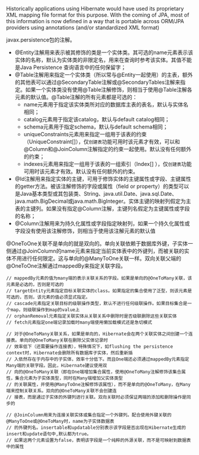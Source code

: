 

Historically applications using Hibernate would have used its proprietary XML mapping file format for this purpose. With the coming of JPA, most of this information is now defined in a way that is portable across ORM/JPA providers using annotations (and/or standardized XML format)



javax.persistence包的注解。

- @Entity注解用来表示被其修饰的类是一个实体类。其可选的name元素表示该实体的名称，默认为实体类的非限定名，用来在查询时参考该实体。其值不能是Java Persistence 查询语言中的任何保留字；
- @Table注解用来指定一个实体类（所以常与@Entity一起使用）的主表，额外的其他表可以通过@SecondaryTable注解或@SecondaryTables注解来指定。如果一个实体类没有使用@Table注解修饰，则相当于使用@Table注解各元素的默认值。@Table注解的所有元素都是可选的：
  - name元素用于指定该实体类所对应的数据库主表的表名，默认与实体名相同；
  - catalog元素用于指定该catalog，默认与default catalog相同；
  - schema元素用于指定schema，默认与default schema相同；
  - uniqueConstraints元素用来指定一组用于该表的约束（UniqueConstraint[]），仅`创建表`功能可用时该元素才有效，可以和@Column和@JoinColumn注解指定的约束一起使用。默认没有任何额外的约束；
  - indexes元素用来指定一组用于该表的一组索引（Index[] ），仅`创建表`功能可用时该元素才有效。默认没有任何额外的约束。
- @Id注解用来指定实体的主键，可用于修饰实体的主键属性或字段、主键属性的getter方法。被该注解修饰的字段或属性（field or property）的类型可以是Java基本类型或其包装类、String、java.util.Date、java.sql.Date、java.math.BigDecimal或java.math.BigInteger。实体主键的映射列假定为主表的主键列。如果没有指定@Column注解，主键列名假定为主键属性或字段的名称；
- @Column注解用来为持久化属性或字段指定映射列，如果一个持久化属性或字段没有使用该注解修饰，则相当于使用该注解元素的默认值



@OneToOne关联不是单向的就是双向的。单向关联依赖于数据库外键，子实体一侧通过@JoinColumn的name元素来指定当前实体表中的外键列，而被关联的实体不用进行任何限定。这与单向的@ManyToOne关联一样。双向关联父端的@OneToOne注解通过mappedBy来指定关联字段。

```
// mappedBy元素的值为many端的表示关联关系的字段。如果是单向的@OneToMany关联，该元素是必选的，否则是可选的
// targetEntity元素指定目标关联实体的class。如果指定的集合使用了泛型，则该元素是可选的，否则，该元素的值必须显式指定。
// cascade元素指定关联目标的级联操作类型，默认不进行任何级联操作。如果目标集合是一个map，则级联操作到map的value上
// orphanRemoval元素指定关联实体从关联关系中删除时是否级联删除这些关联实体
// fetch元素指定one端记录加载时many端使用懒加载模式还是急切模式
```

```
// 对于@OneToMany关联关系，如果是单向的，Hibernate会在两个关联实体之间创建一个连接表。单向的@OneToMany关联在删除父实体记录时
// 效率低下（还需要操作连接表），特殊情况下，如flushing the persistence context时，Hibernate会删除所有数据库子实体，然后重新插
// 入依然存在于内存中的子实体，效率十分低下。而且One端还必须通过mappedBy元素指定Many端的关联字段。因此，Hibernate建议使用双
// 向的@OneToMany关联（即在One端增加集合属性，使用@OneToMany注解修饰该集合属性，集合元素为子实体类型，同时在Many端增加父实体类型
// 的关联属性，并使用@ManyToOne注解修饰该属性），而不是单向的@OneToMany，在Many端来控制关联关系。双向的@OneToMany关联不会创建连
// 接表，而是通过子实体的外键列进行关联。双向关联时必须保证两端的添加和删除操作是同步的

// @JoinColumn用来为连接关联实体或集合指定一个外键列。配合使用外键关联的@ManyToOne或@OneToMany时，name为子实体数据表
// 的外键列名。insertable和updatable分别表示该字段是否出现在Hibernate生成的insert和update语句中,默认都为true。
// 如果这两个元素设置为false，表明该字段是一个纯粹的外源关联，而不是可映射到数据表中的属性
```